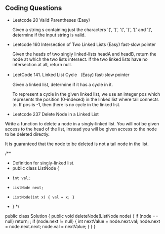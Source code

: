 ## Coding Questions

- Leetcode 20 Valid Parentheses (Easy)
  
  Given a string s containing just the characters '(', ')', '{', '}', '[' and ']', determine if the input string is valid.


- Leetcode 160 Intersection of Two Linked Lists (Easy) fast-slow pointer
  
  Given the heads of two singly linked-lists headA and headB, return the node at which the two lists intersect. 
  If the two linked lists have no intersection at all, return null.
 

- LeetCode 141. Linked List Cycle （Easy) fast-slow pointer

  Given a linked list, determine if it has a cycle in it.

  To represent a cycle in the given linked list, we use an integer pos which represents the position (0-indexed) in the linked list where tail connects to. If pos is -1, then there is no cycle in the linked list.


- Leetcode 237 Delete Node in a Linked List

Write a function to delete a node in a singly-linked list. You will not be given access to the head of the list, instead you will be given access to the node to be deleted directly.

It is guaranteed that the node to be deleted is not a tail node in the list.


/**
 * Definition for singly-linked list.
 * public class ListNode {
 *     int val;
 *     ListNode next;
 *     ListNode(int x) { val = x; }
 * }
 */
 
public class Solution {
     public void deleteNode(ListNode node) {
        if (node == null) return;
        ;
        if (node.next != null) {
            int nextValue = node.next.val;
            node.next = node.next.next;
            node.val = nextValue;
        }
    }
}


